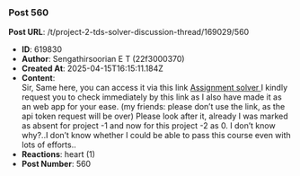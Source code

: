 ### Post 560
**Post URL**: /t/project-2-tds-solver-discussion-thread/169029/560
- **ID**: 619830
- **Author**: Sengathirsoorian E T (22f3000370)
- **Created At**: 2025-04-15T16:15:11.184Z
- **Content**:  
  Sir, Same here, you can access it via this link <a href="https://phoenix-1743854088883.staticrun.app/" rel="noopener nofollow ugc">Assignment solver </a>
I kindly request you to check immediately by this link as I also have made it as an web app for your ease.
(my friends: please don’t use the link, as the api token request will be over)
Please look after it, already I was marked as absent for project -1 and now for this project -2 as 0. I don’t know why?..I don’t know whether I could be able to pass this course even with lots of efforts..
- **Reactions**: heart (1)
- **Post Number**: 560

